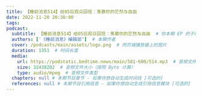 ```yaml
---
title: 【睡前消息514】给05后观众回信：羡慕你的茫然与自由
date: 2022-11-20 20:30:00
tags:
podcast:
  subtitle: 【睡前消息514】给05后观众回信：羡慕你的茫然与自由  # 你本期 EP 的子标题
  authors: ['《睡前消息》编辑部']  # 本期作者
  cover: /podcasts/main/assets/logo.png  # 网页端播放器上的图片
  duration: 1351  # 时间长度
  media:
    url: https://podstatic.bedtime.news/main/501-600/514.mp3  # 音频文件
    size: 32438282  # 音频文件大小（按照 Byte 计算）
    type: audio/mpeg  # 音频文件类型
  chapters: null # 本期节目章节 - 如果你想自动生成时间线 [可选的]
  references: null # 本期节目引用信息 - 如果你想自动生成引用信息模块 [可选的]
---
```



